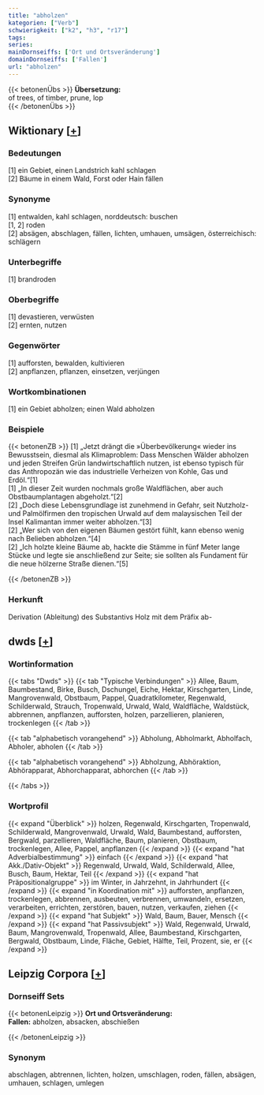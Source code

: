 ```yaml
---
title: "abholzen"
kategorien: ["Verb"]
schwierigkeit: ["k2", "h3", "r17"]
tags:
series:
mainDornseiffs: ['Ort und Ortsveränderung']
domainDornseiffs: ['Fallen']
url: "abholzen"
---
```


{{< betonenÜbs >}}
**Übersetzung:**  
of trees, of timber, prune, lop  
{{< /betonenÜbs >}}

## Wiktionary [[+](https://de.wiktionary.org/wiki/abholzen)]

### Bedeutungen
[1] ein Gebiet, einen Landstrich kahl schlagen  
[2] Bäume in einem Wald, Forst oder Hain fällen  

### Synonyme
[1] entwalden, kahl schlagen, norddeutsch: buschen  
[1, 2] roden  
[2] absägen, abschlagen, fällen, lichten, umhauen, umsägen, österreichisch: schlägern  

### Unterbegriffe
[1] brandroden  

### Oberbegriffe
[1] devastieren, verwüsten  
[2] ernten, nutzen  

### Gegenwörter
[1] aufforsten, bewalden, kultivieren  
[2] anpflanzen, pflanzen, einsetzen, verjüngen  

### Wortkombinationen
[1] ein Gebiet abholzen; einen Wald abholzen  

### Beispiele
{{< betonenZB >}}
[1] „Jetzt drängt die »Überbevölkerung« wieder ins Bewusstsein, diesmal als Klimaproblem: Dass Menschen Wälder abholzen und jeden Streifen Grün landwirtschaftlich nutzen, ist ebenso typisch für das Anthropozän wie das industrielle Verheizen von Kohle, Gas und Erdöl.“[1]  
[1] „In dieser Zeit wurden nochmals große Waldflächen, aber auch Obstbaumplantagen abgeholzt.“[2]  
[2] „Doch diese Lebensgrundlage ist zunehmend in Gefahr, seit Nutzholz- und Palmölfirmen den tropischen Urwald auf dem malaysischen Teil der Insel Kalimantan immer weiter abholzen.“[3]  
[2] „Wer sich von den eigenen Bäumen gestört fühlt, kann ebenso wenig nach Belieben abholzen.“[4]  
[2] „Ich holzte kleine Bäume ab, hackte die Stämme in fünf Meter lange Stücke und legte sie anschließend zur Seite; sie sollten als Fundament für die neue hölzerne Straße dienen.“[5]  

{{< /betonenZB >}}
### Herkunft
Derivation (Ableitung) des Substantivs Holz mit dem Präfix ab-  



## dwds [[+](https://www.dwds.de/wb/abholzen)]

### Wortinformation
{{< tabs "Dwds" >}}
{{< tab "Typische Verbindungen" >}}
Allee, Baum, Baumbestand, Birke, Busch, Dschungel, Eiche, Hektar, Kirschgarten, Linde, Mangrovenwald, Obstbaum, Pappel, Quadratkilometer, Regenwald, Schilderwald, Strauch, Tropenwald, Urwald, Wald, Waldfläche, Waldstück, abbrennen, anpflanzen, aufforsten, holzen, parzellieren, planieren, trockenlegen
{{< /tab >}}

{{< tab "alphabetisch vorangehend" >}}
Abholung, Abholmarkt, Abholfach, Abholer, abholen
{{< /tab >}}

{{< tab "alphabetisch vorangehend" >}}
Abholzung, Abhöraktion, Abhörapparat, Abhorchapparat, abhorchen
{{< /tab >}}

{{< /tabs >}}

### Wortprofil
{{< expand "Überblick" >}} holzen, Regenwald, Kirschgarten, Tropenwald, Schilderwald, Mangrovenwald, Urwald, Wald, Baumbestand, aufforsten, Bergwald, parzellieren, Waldfläche, Baum, planieren, Obstbaum, trockenlegen, Allee, Pappel, anpflanzen {{< /expand >}}
{{< expand "hat Adverbialbestimmung" >}} einfach {{< /expand >}}
{{< expand "hat Akk./Dativ-Objekt" >}} Regenwald, Urwald, Wald, Schilderwald, Allee, Busch, Baum, Hektar, Teil {{< /expand >}}
{{< expand "hat Präpositionalgruppe" >}} im Winter, in Jahrzehnt, in Jahrhundert {{< /expand >}}
{{< expand "in Koordination mit" >}} aufforsten, anpflanzen, trockenlegen, abbrennen, ausbeuten, verbrennen, umwandeln, ersetzen, verarbeiten, errichten, zerstören, bauen, nutzen, verkaufen, ziehen {{< /expand >}}
{{< expand "hat Subjekt" >}} Wald, Baum, Bauer, Mensch {{< /expand >}}
{{< expand "hat Passivsubjekt" >}} Wald, Regenwald, Urwald, Baum, Mangrovenwald, Tropenwald, Allee, Baumbestand, Kirschgarten, Bergwald, Obstbaum, Linde, Fläche, Gebiet, Hälfte, Teil, Prozent, sie, er {{< /expand >}}

## Leipzig Corpora [[+](https://corpora.uni-leipzig.de/en/res?word=abholzen&corpusId=deu_newscrawl-public_2018)]

### Dornseiff Sets
{{< betonenLeipzig >}}
**Ort und Ortsveränderung:**  
**Fallen:** abholzen, absacken, abschießen  

{{< /betonenLeipzig >}}

### Synonym
abschlagen, abtrennen, lichten, holzen, umschlagen, roden, fällen, absägen, umhauen, schlagen, umlegen


